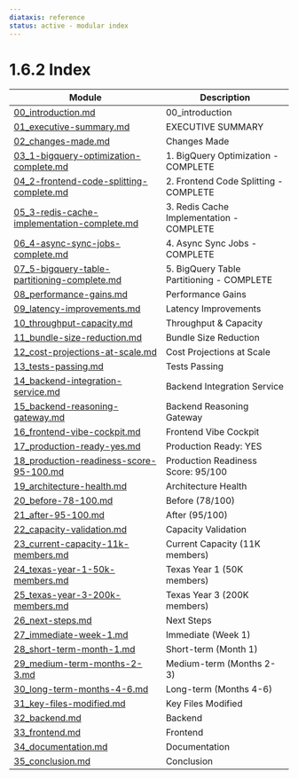 ```yaml
---
diataxis: reference
status: active - modular index
---
```


# 1.6.2 Index

| Module | Description |
|--------|-------------|
| [00_introduction.md](00_introduction.md) | 00_introduction |
| [01_executive-summary.md](01_executive-summary.md) | EXECUTIVE SUMMARY |
| [02_changes-made.md](02_changes-made.md) | Changes Made |
| [03_1-bigquery-optimization-complete.md](03_1-bigquery-optimization-complete.md) | 1. BigQuery Optimization - COMPLETE |
| [04_2-frontend-code-splitting-complete.md](04_2-frontend-code-splitting-complete.md) | 2. Frontend Code Splitting - COMPLETE |
| [05_3-redis-cache-implementation-complete.md](05_3-redis-cache-implementation-complete.md) | 3. Redis Cache Implementation - COMPLETE |
| [06_4-async-sync-jobs-complete.md](06_4-async-sync-jobs-complete.md) | 4. Async Sync Jobs - COMPLETE |
| [07_5-bigquery-table-partitioning-complete.md](07_5-bigquery-table-partitioning-complete.md) | 5. BigQuery Table Partitioning - COMPLETE |
| [08_performance-gains.md](08_performance-gains.md) | Performance Gains |
| [09_latency-improvements.md](09_latency-improvements.md) | Latency Improvements |
| [10_throughput-capacity.md](10_throughput-capacity.md) | Throughput & Capacity |
| [11_bundle-size-reduction.md](11_bundle-size-reduction.md) | Bundle Size Reduction |
| [12_cost-projections-at-scale.md](12_cost-projections-at-scale.md) | Cost Projections at Scale |
| [13_tests-passing.md](13_tests-passing.md) | Tests Passing |
| [14_backend-integration-service.md](14_backend-integration-service.md) | Backend Integration Service |
| [15_backend-reasoning-gateway.md](15_backend-reasoning-gateway.md) | Backend Reasoning Gateway |
| [16_frontend-vibe-cockpit.md](16_frontend-vibe-cockpit.md) | Frontend Vibe Cockpit |
| [17_production-ready-yes.md](17_production-ready-yes.md) | Production Ready: YES |
| [18_production-readiness-score-95-100.md](18_production-readiness-score-95-100.md) | Production Readiness Score: 95/100 |
| [19_architecture-health.md](19_architecture-health.md) | Architecture Health |
| [20_before-78-100.md](20_before-78-100.md) | Before (78/100) |
| [21_after-95-100.md](21_after-95-100.md) | After (95/100) |
| [22_capacity-validation.md](22_capacity-validation.md) | Capacity Validation |
| [23_current-capacity-11k-members.md](23_current-capacity-11k-members.md) | Current Capacity (11K members) |
| [24_texas-year-1-50k-members.md](24_texas-year-1-50k-members.md) | Texas Year 1 (50K members) |
| [25_texas-year-3-200k-members.md](25_texas-year-3-200k-members.md) | Texas Year 3 (200K members) |
| [26_next-steps.md](26_next-steps.md) | Next Steps |
| [27_immediate-week-1.md](27_immediate-week-1.md) | Immediate (Week 1) |
| [28_short-term-month-1.md](28_short-term-month-1.md) | Short-term (Month 1) |
| [29_medium-term-months-2-3.md](29_medium-term-months-2-3.md) | Medium-term (Months 2-3) |
| [30_long-term-months-4-6.md](30_long-term-months-4-6.md) | Long-term (Months 4-6) |
| [31_key-files-modified.md](31_key-files-modified.md) | Key Files Modified |
| [32_backend.md](32_backend.md) | Backend |
| [33_frontend.md](33_frontend.md) | Frontend |
| [34_documentation.md](34_documentation.md) | Documentation |
| [35_conclusion.md](35_conclusion.md) | Conclusion |
